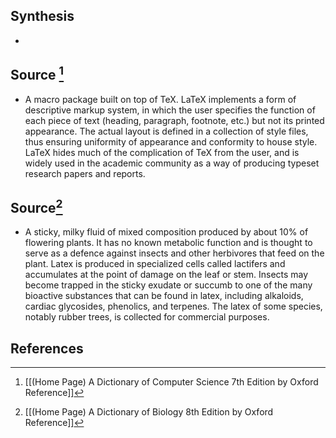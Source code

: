 ## Synthesis
- 
## Source [^1]
- A macro package built on top of TeX. LaTeX implements a form of descriptive markup system, in which the user specifies the function of each piece of text (heading, paragraph, footnote, etc.) but not its printed appearance. The actual layout is defined in a collection of style files, thus ensuring uniformity of appearance and conformity to house style. LaTeX hides much of the complication of TeX from the user, and is widely used in the academic community as a way of producing typeset research papers and reports.
## Source[^2]
- A sticky, milky fluid of mixed composition produced by about $10 \%$ of flowering plants. It has no known metabolic function and is thought to serve as a defence against insects and other herbivores that feed on the plant. Latex is produced in specialized cells called lactifers and accumulates at the point of damage on the leaf or stem. Insects may become trapped in the sticky exudate or succumb to one of the many bioactive substances that can be found in latex, including alkaloids, cardiac glycosides, phenolics, and terpenes. The latex of some species, notably rubber trees, is collected for commercial purposes.
## References

[^1]: [[(Home Page) A Dictionary of Computer Science 7th Edition by Oxford Reference]]
[^2]: [[(Home Page) A Dictionary of Biology 8th Edition by Oxford Reference]]